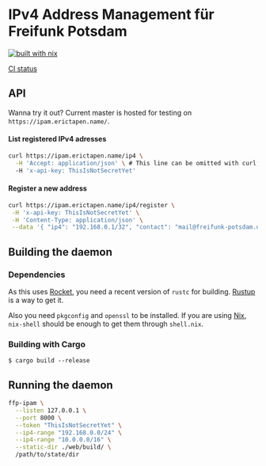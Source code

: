 # IPv4 Address Management für Freifunk Potsdam

[![built with nix](https://builtwithnix.org/badge.svg)](https://builtwithnix.org)

[CI status](https://hydra.erictapen.name/jobset/ffp-ipam/master)

## API

Wanna try it out? Current master is hosted for testing on `https://ipam.erictapen.name/`.

#### List registered IPv4 adresses

```bash
curl https://ipam.erictapen.name/ip4 \
  -H 'Accept: application/json' \ # This line can be omitted with curl, but in general ffp-ipam cares about the Accept header and serves HTML if wanted!
  -H 'x-api-key: ThisIsNotSecretYet'
```

#### Register a new address

```bash
curl https://ipam.erictapen.name/ip4/register \
 -H 'x-api-key: ThisIsNotSecretYet' \
 -H 'Content-Type: application/json' \
 --data '{ "ip4": "192.168.0.1/32", "contact": "mail@freifunk-potsdam.de", "location": "Behind the corner", "node_name": "mynodename" }'
```

## Building the daemon

### Dependencies

As this uses [Rocket](https://rocket.rs/), you need a recent version of `rustc` for building. [Rustup](https://rustup.rs/) is a way to get it.

Also you need `pkgconfig` and `openssl` to be installed. If you are using [Nix](https://nixos.org/nix/), `nix-shell` should be enough to get them through `shell.nix`.

### Building with Cargo

```terminal
$ cargo build --release
```

## Running the daemon

```bash
ffp-ipam \
  --listen 127.0.0.1 \
  --port 8000 \
  --token "ThisIsNotSecretYet" \
  --ip4-range "192.168.0.0/24" \
  --ip4-range "10.0.0.0/16" \
  --static-dir ./web/build/ \
  /path/to/state/dir

```

